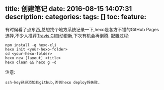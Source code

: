 title: 创建笔记
date: 2016-08-15 14:07:31
description: 
categories: 
tags: [] 
toc: 
feature: 
---
有时候看了点东西,总想找个地方系统记录一下,hexo是各方不错的GitHub Pages选择,不少人推荐[Travis CI](https://travis-ci.org/)自动更新,下次有机会再倒腾.
配置过程:
```
npm install -g hexo-cli
hexo init <your-hexo-folder>
cd <your-hexo-folder>
hexo new [layout] <title>
hexo clean && hexo g -d
```
注意:
```
ssh-key已经添加到github,否则hexo deploy将失败.
```